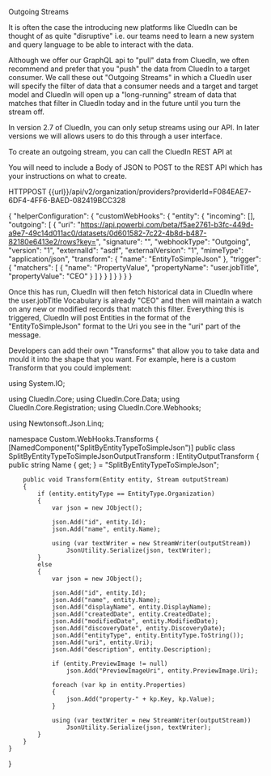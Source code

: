 Outgoing Streams

It is often the case the introducing new platforms like CluedIn can be thought of as quite "disruptive" i.e. our teams need to learn a new system and query language to be able to interact with the data. 

Although we offer our GraphQL api to "pull" data from CluedIn, we often recommend and prefer that you "push" the data from CluedIn to a target consumer. We call these out "Outgoing Streams" in which a CluedIn user will specify the filter of data that a consumer needs and a target and target model and CluedIn will open up a "long-running" stream of data that matches that filter in CluedIn today and in the future until you turn the stream off. 

In version 2.7 of CluedIn, you can only setup streams using our API. In later versions we will allows users to do this through a user interface. 

To create an outgoing stream, you can call the CluedIn REST API at

You will need to include a Body of JSON to POST to the REST API which has your instructions on what to create. 

HTTPPOST
{{url}}/api/v2/organization/providers?providerId=F084EAE7-6DF4-4FF6-BAED-082419BCC328

{
    "helperConfiguration": 
        {
            "customWebHooks":
            {
                "entity":
                {
                    "incoming": [],
                    "outgoing": [
                            {
                                "uri": "https://api.powerbi.com/beta/f5ae2761-b3fc-449d-a9e7-49c14d011ac0/datasets/0d601582-7c22-4b8d-b487-82180e6413e2/rows?key=<Insert Your Key Here>",
                                "signature": "",
                                "webhookType": "Outgoing",
                                "version": "1",
                                "externalId": "asdf",
                                "externalVersion": "1",
                                "mimeType": "application/json",
                                "transform":
                                {
                                    "name": "EntityToSimpleJson"
                                },
                                "trigger":
                                {
                                    "matchers": [
                                        {
                                            "name": "PropertyValue",
                                            "propertyName": "user.jobTitle",
                                            "propertyValue": "CEO"
                                        }
                                        ]
                                }
                            }
                        ]
                }
            }
        }
}

Once this has run, CluedIn will then fetch historical data in CluedIn where the user.jobTitle Vocabulary is already "CEO" and then will maintain a watch on any new or modified records that match this filter. Everything this is triggered, CluedIn will post Entities in the format of the "EntityToSimpleJson" format to the Uri you see in the "uri" part of the message. 

Developers can add their own "Transforms" that allow you to take data and mould it into the shape that you want. For example, here is a custom Transform that you could implement:

using System.IO;

using CluedIn.Core;
using CluedIn.Core.Data;
using CluedIn.Core.Registration;
using CluedIn.Core.Webhooks;

using Newtonsoft.Json.Linq;

namespace Custom.WebHooks.Transforms
{
    [NamedComponent("SplitByEntityTypeToSimpleJson")]
    public class SplitByEntityTypeToSimpleJsonOutputTransform : IEntityOutputTransform
    {
        public string Name { get; } = "SplitByEntityTypeToSimpleJson";

        public void Transform(Entity entity, Stream outputStream)
        {
        	if (entity.entityType == EntityType.Organization)
        	{
	            var json = new JObject();

	            json.Add("id", entity.Id);
	            json.Add("name", entity.Name);

	            using (var textWriter = new StreamWriter(outputStream))
	                JsonUtility.Serialize(json, textWriter);
            }
            else 
            {
            	var json = new JObject();

	            json.Add("id", entity.Id);
	            json.Add("name", entity.Name);
	            json.Add("displayName", entity.DisplayName);
	            json.Add("createdDate", entity.CreatedDate);
	            json.Add("modifiedDate", entity.ModifiedDate);
	            json.Add("discoveryDate", entity.DiscoveryDate);
	            json.Add("entityType", entity.EntityType.ToString());
	            json.Add("uri", entity.Uri);
	            json.Add("description", entity.Description);

	            if (entity.PreviewImage != null)
	                json.Add("PreviewImageUri", entity.PreviewImage.Uri);

	            foreach (var kp in entity.Properties)
	            {
	                json.Add("property-" + kp.Key, kp.Value);
	            }

	            using (var textWriter = new StreamWriter(outputStream))
	                JsonUtility.Serialize(json, textWriter);
            }
        }
    }
}
